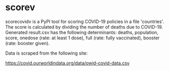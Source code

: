 # scorev
scorecovidv is a PyPI tool for scoring COVID-19 policies in a file 'countries'.
The score is calculated by dividing the number of deaths due to COVID-19.
Generated result.csv has the following determinants:
deaths, population, score, onedose (rate: at least 1 dose), full (rate: fully vaccinated), booster (rate: booster given).

Data is scraped from the following site:

https://covid.ourworldindata.org/data/owid-covid-data.csv
